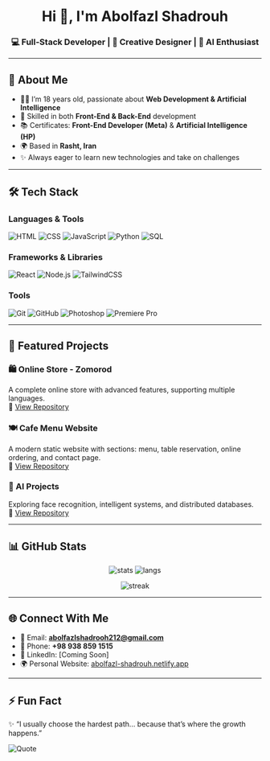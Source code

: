 <h1 align="center">Hi 👋, I'm Abolfazl Shadrouh</h1>
<h3 align="center">💻 Full-Stack Developer | 🎨 Creative Designer | 🤖 AI Enthusiast</h3>

---

## 🚀 About Me
- 👨‍💻 I’m 18 years old, passionate about **Web Development & Artificial Intelligence**  
- 🎯 Skilled in both **Front-End & Back-End** development  
- 📚 Certificates: **Front-End Developer (Meta)** & **Artificial Intelligence (HP)**  
- 🌍 Based in **Rasht, Iran**  
- ✨ Always eager to learn new technologies and take on challenges  

---

## 🛠️ Tech Stack
### Languages & Tools
![HTML](https://img.shields.io/badge/HTML5-E34F26?style=for-the-badge&logo=html5&logoColor=white)
![CSS](https://img.shields.io/badge/CSS3-1572B6?style=for-the-badge&logo=css3&logoColor=white)
![JavaScript](https://img.shields.io/badge/JavaScript-F7DF1E?style=for-the-badge&logo=javascript&logoColor=black)
![Python](https://img.shields.io/badge/Python-3776AB?style=for-the-badge&logo=python&logoColor=white)
![SQL](https://img.shields.io/badge/SQL-003B57?style=for-the-badge&logo=sqlite&logoColor=white)

### Frameworks & Libraries
![React](https://img.shields.io/badge/React-20232A?style=for-the-badge&logo=react&logoColor=61DAFB)
![Node.js](https://img.shields.io/badge/Node.js-43853D?style=for-the-badge&logo=node.js&logoColor=white)
![TailwindCSS](https://img.shields.io/badge/TailwindCSS-38B2AC?style=for-the-badge&logo=tailwind-css&logoColor=white)

### Tools
![Git](https://img.shields.io/badge/Git-F05032?style=for-the-badge&logo=git&logoColor=white)
![GitHub](https://img.shields.io/badge/GitHub-181717?style=for-the-badge&logo=github&logoColor=white)
![Photoshop](https://img.shields.io/badge/Adobe%20Photoshop-31A8FF?style=for-the-badge&logo=adobe-photoshop&logoColor=white)
![Premiere Pro](https://img.shields.io/badge/Adobe%20Premiere%20Pro-9999FF?style=for-the-badge&logo=adobepremierepro&logoColor=white)

---

## 📂 Featured Projects
### 🛍️ Online Store - **Zomorod**
A complete online store with advanced features, supporting multiple languages.  
🔗 [View Repository](#)

### 🍽️ Cafe Menu Website
A modern static website with sections: menu, table reservation, online ordering, and contact page.  
🔗 [View Repository](#)

### 🤖 AI Projects
Exploring face recognition, intelligent systems, and distributed databases.  
🔗 [View Repository](#)

---

## 📊 GitHub Stats
<p align="center">
  <img src="https://github-readme-stats.vercel.app/api?username=abolfazl-shadrouh&show_icons=true&theme=tokyonight" alt="stats" />
  <img src="https://github-readme-stats.vercel.app/api/top-langs/?username=abolfazl-shadrouh&layout=compact&theme=tokyonight" alt="langs" />
</p>

<p align="center">
  <img src="https://streak-stats.demolab.com?user=abolfazl-shadrouh&theme=tokyonight&hide_border=true" alt="streak" />
</p>

---

## 🌐 Connect With Me
- 📧 Email: **abolfazlshadrooh212@gmail.com**  
- 📱 Phone: **+98 938 859 1515**  
- 💼 LinkedIn: [Coming Soon]  
- 🌍 Personal Website: [abolfazl-shadrouh.netlify.app](https://abolfazl-shadrouh.netlify.app)  

---

## ⚡ Fun Fact
✨ “I usually choose the hardest path… because that’s where the growth happens.”  

![Quote](https://quotes-github-readme.vercel.app/api?type=horizontal&theme=tokyonight)
